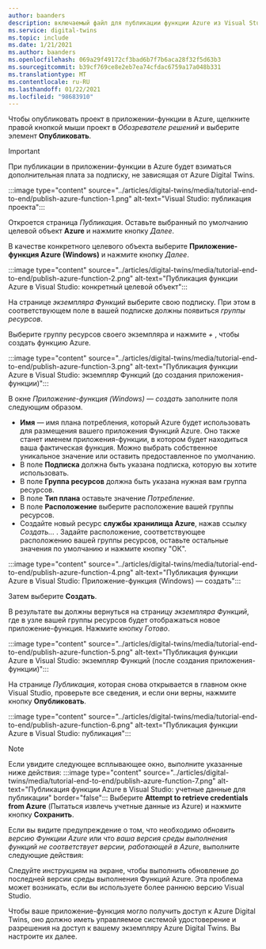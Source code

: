 ```yaml
---
author: baanders
description: включаемый файл для публикации функции Azure из Visual Studio
ms.service: digital-twins
ms.topic: include
ms.date: 1/21/2021
ms.author: baanders
ms.openlocfilehash: 069a29f49172cf3bad6b7f7b6aca28f32f5d63b3
ms.sourcegitcommit: b39cf769ce8e2eb7ea74cfdac6759a17a048b331
ms.translationtype: MT
ms.contentlocale: ru-RU
ms.lasthandoff: 01/22/2021
ms.locfileid: "98683910"
---
```

Чтобы опубликовать проект в приложении-функции в Azure, щелкните правой кнопкой мыши проект в *Обозревателе решений* и выберите элемент **Опубликовать**.

> [!IMPORTANT] 
> При публикации в приложении-функции в Azure будет взиматься дополнительная плата за подписку, не зависящая от Azure Digital Twins.

:::image type="content" source="../articles/digital-twins/media/tutorial-end-to-end/publish-azure-function-1.png" alt-text="Visual Studio: публикация проекта":::

Откроется страница *Публикация*. Оставьте выбранный по умолчанию целевой объект **Azure** и нажмите кнопку *Далее*. 

В качестве конкретного целевого объекта выберите **Приложение-функция Azure (Windows)** и нажмите кнопку *Далее*.

:::image type="content" source="../articles/digital-twins/media/tutorial-end-to-end/publish-azure-function-2.png" alt-text="Публикация функции Azure в Visual Studio: конкретный целевой объект":::

На странице *экземпляра Функций* выберите свою подписку. При этом в соответствующем поле в вашей подписке должны появиться *группы ресурсов*.

Выберите группу ресурсов своего экземпляра и нажмите *+* , чтобы создать функцию Azure.

:::image type="content" source="../articles/digital-twins/media/tutorial-end-to-end/publish-azure-function-3.png" alt-text="Публикация функции Azure в Visual Studio: экземпляр Функций (до создания приложения-функции)":::

В окне *Приложение-функция (Windows) — создать* заполните поля следующим образом.
* **Имя** — имя плана потребления, который Azure будет использовать для размещения вашего приложения Функций Azure. Оно также станет именем приложения-функции, в котором будет находиться ваша фактическая функция. Можно выбрать собственное уникальное значение или оставить предоставленное по умолчанию.
* В поле **Подписка** должна быть указана подписка, которую вы хотите использовать. 
* В поле **Группа ресурсов** должна быть указана нужная вам группа ресурсов.
* В поле **Тип плана** оставьте значение *Потребление*.
* В поле **Расположение** выберите расположение вашей группы ресурсов.
* Создайте новый ресурс **службы хранилища Azure**, нажав ссылку *Создать...* . Задайте расположение, соответствующее расположению вашей группы ресурсов, оставьте остальные значения по умолчанию и нажмите кнопку "ОК".

:::image type="content" source="../articles/digital-twins/media/tutorial-end-to-end/publish-azure-function-4.png" alt-text="Публикация функции Azure в Visual Studio: Приложение-функция (Windows) — создать":::

Затем выберите **Создать**.

В результате вы должны вернуться на страницу *экземпляра Функций*, где в узле вашей группы ресурсов будет отображаться новое приложение-функция. Нажмите кнопку *Готово*.

:::image type="content" source="../articles/digital-twins/media/tutorial-end-to-end/publish-azure-function-5.png" alt-text="Публикация функции Azure в Visual Studio: экземпляр Функций (после создания приложения-функции)":::

На странице *Публикация*, которая снова открывается в главном окне Visual Studio, проверьте все сведения, и если они верны, нажмите кнопку **Опубликовать**.

:::image type="content" source="../articles/digital-twins/media/tutorial-end-to-end/publish-azure-function-6.png" alt-text="Публикация функции Azure в Visual Studio: публикация":::

> [!NOTE]
> Если увидите следующее всплывающее окно, выполните указанные ниже действия: :::image type="content" source="../articles/digital-twins/media/tutorial-end-to-end/publish-azure-function-7.png" alt-text="Публикация функции Azure в Visual Studio: учетные данные для публикации" border="false":::
> Выберите **Attempt to retrieve credentials from Azure** (Пытаться извлечь учетные данные из Azure) и нажмите кнопку **Сохранить**.
>
> Если вы видите предупреждение о том, что необходимо *обновить версию Функции Azure* или что *ваша версия среды выполнения функций не соответствует версии, работающей в Azure*, выполните следующие действия:
>
> Следуйте инструкциям на экране, чтобы выполнить обновление до последней версии среды выполнения Функций Azure. Эта проблема может возникать, если вы используете более раннюю версию Visual Studio.

Чтобы ваше приложение-функция могло получить доступ к Azure Digital Twins, оно должно иметь управляемое системой удостоверение и разрешения на доступ к вашему экземпляру Azure Digital Twins. Вы настроите их далее.
